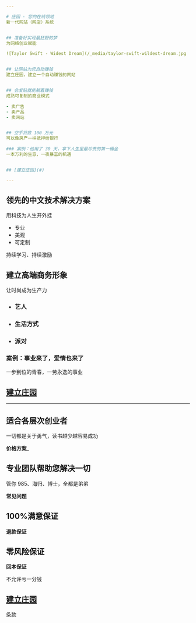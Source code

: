 ```yaml
---

# 庄园 - 您的在线领地
新一代网站（网店）系统


## 准备好实现最狂野的梦 
为网络创业赋能

![Taylor Swift - Widest Dream](/_media/taylor-swift-wildest-dream.jpg ':size=300x300')


## 让网站为您自动赚钱
建立庄园，建立一个自动赚钱的网站


## 会发贴就能躺着赚钱
成熟可复制的商业模式

- 卖广告
- 卖产品
- 卖网站


## 空手贷款 100 万元
可以像房产一样抵押给银行

### 案例：他用了 30 天，拿下人生里最珍贵的第一桶金
一本万利的生意，一夜暴富的机遇


## [建立庄园](#)

---
```


## 领先的中文技术解决方案
用科技为人生开外挂

- 专业
- 美观
- 可定制

持续学习、持续激励


## 建立高端商务形象
让时尚成为生产力

- ### 艺人
- ### 生活方式
- ### 派对

### 案例：事业来了，爱情也来了
一步到位的青春，一劳永逸的事业


## [建立庄园](#)

---

## 适合各层次创业者
一切都是关于勇气，读书越少越容易成功

__价格方案___


## 专业团队帮助您解决一切
管你 985、海归、博士，全都是弟弟

__常见问题__


## 100%满意保证
**退款保证**


## 零风险保证
**回本保证**

不允许亏一分钱


## [建立庄园](#)
条款

